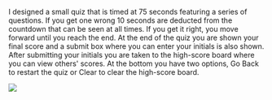 I designed a small quiz that is timed at 75 seconds featuring a series of questions. If you get one wrong 10 seconds are deducted from the countdown that can be seen at all times. If you get it right, you move forward until you reach the end. At the end of the quiz you are shown your final score and a submit box where you can enter your initials is also shown. After submitting your initials you are taken to the high-score board where you can view others' scores. At the bottom you have two options, Go Back to restart the quiz or Clear to clear the high-score board.


![](./Assets/Screenshots/screenshot_1.png)
